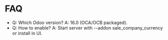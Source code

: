 # FAQ

- Q: Which Odoo version? A: 16.0 (OCA/OCB packaged).
- Q: How to enable? A: Start server with --addon sale_company_currency or install in UI.
